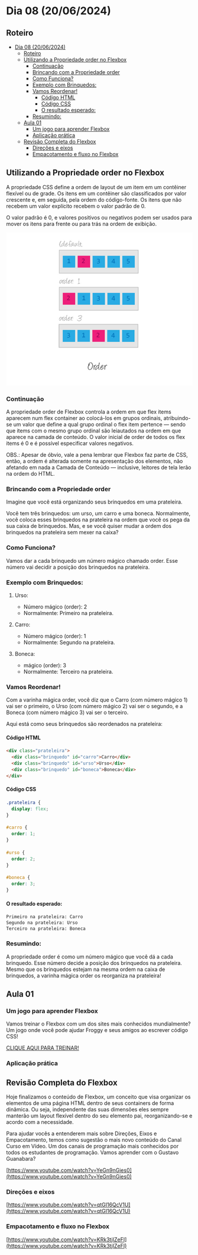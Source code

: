 # Dia 08 (20/06/2024)

## Roteiro

- [Dia 08 (20/06/2024)](#dia-08-20062024)
  - [Roteiro](#roteiro)
  - [Utilizando a Propriedade order no Flexbox](#utilizando-a-propriedade-order-no-flexbox)
    - [Continuação](#continuação)
    - [Brincando com a Propriedade order](#brincando-com-a-propriedade-order)
    - [Como Funciona?](#como-funciona)
    - [Exemplo com Brinquedos:](#exemplo-com-brinquedos)
    - [Vamos Reordenar!](#vamos-reordenar)
      - [Código HTML](#código-html)
      - [Código CSS](#código-css)
      - [O resultado esperado:](#o-resultado-esperado)
    - [Resumindo:](#resumindo)
  - [Aula 01](#aula-01)
    - [Um jogo para aprender Flexbox](#um-jogo-para-aprender-flexbox)
    - [Aplicação prática](#aplicação-prática)
  - [Revisão Completa do Flexbox](#revisão-completa-do-flexbox)
    - [Direções e eixos](#direções-e-eixos)
    - [Empacotamento e fluxo no Flexbox](#empacotamento-e-fluxo-no-flexbox)

## Utilizando a Propriedade order no Flexbox

A propriedade CSS define a ordem de layout de um item em um contêiner flexível ou de grade. Os itens em um contêiner são classificados por valor crescente e, em seguida, pela ordem do código-fonte. Os itens que não recebem um valor explícito recebem o valor padrão de 0.

O valor padrão é 0, e valores positivos ou negativos podem ser usados para mover os itens para frente ou para trás na ordem de exibição.

![flexbox-order](./.github/flexbox-order.png)

### Continuação

A propriedade order de Flexbox controla a ordem em que flex items aparecem num flex container ao colocá-los em grupos ordinais, atribuindo-se um valor <integer> que define a qual grupo ordinal o flex item pertence — sendo que items com o mesmo grupo ordinal são leiautados na ordem em que aparece na camada de conteúdo. O valor inicial de order de todos os flex items é 0 e é possível especificar valores negativos.

OBS.: Apesar de óbvio, vale a pena lembrar que Flexbox faz parte de CSS, então, a ordem é alterada somente na apresentação dos elementos, não afetando em nada a Camada de Conteúdo — inclusive, leitores de tela lerão na ordem do HTML.

### Brincando com a Propriedade order

Imagine que você está organizando seus brinquedos em uma prateleira.

Você tem três brinquedos: um urso, um carro e uma boneca. Normalmente, você coloca esses brinquedos na prateleira na ordem que você os pega da sua caixa de brinquedos. Mas, e se você quiser mudar a ordem dos brinquedos na prateleira sem mexer na caixa?

### Como Funciona?

Vamos dar a cada brinquedo um número mágico chamado order. Esse número vai decidir a posição dos brinquedos na prateleira.

### Exemplo com Brinquedos:

1. Urso:

   - Número mágico (order): 2
   - Normalmente: Primeiro na prateleira.

2. Carro:

   - Número mágico (order): 1
   - Normalmente: Segundo na prateleira.

3. Boneca:

   - mágico (order): 3
   - Normalmente: Terceiro na prateleira.

### Vamos Reordenar!

Com a varinha mágica order, você diz que o Carro (com número mágico 1) vai ser o primeiro, o Urso (com número mágico 2) vai ser o segundo, e a Boneca (com número mágico 3) vai ser o terceiro.

Aqui está como seus brinquedos são reordenados na prateleira:

#### Código HTML

```html
<div class="prateleira">
  <div class="brinquedo" id="carro">Carro</div>
  <div class="brinquedo" id="urso">Urso</div>
  <div class="brinquedo" id="boneca">Boneca</div>
</div>
```

#### Código CSS

```css
.prateleira {
  display: flex;
}

#carro {
  order: 1;
}

#urso {
  order: 2;
}

#boneca {
  order: 3;
}
```

#### O resultado esperado:

```text
Primeiro na prateleira: Carro
Segundo na prateleira: Urso
Terceiro na prateleira: Boneca
```

### Resumindo:

A propriedade order é como um número mágico que você dá a cada brinquedo. Esse número decide a posição dos brinquedos na prateleira. Mesmo que os brinquedos estejam na mesma ordem na caixa de brinquedos, a varinha mágica order os reorganiza na prateleira!

## Aula 01

### Um jogo para aprender Flexbox

Vamos treinar o Flexbox com um dos sites mais conhecidos mundialmente? Um jogo onde você pode ajudar Froggy e seus amigos ao escrever código CSS!

[CLIQUE AQUI PARA TREINAR!](https://flexboxfroggy.com/#pt-br)

### Aplicação prática

## Revisão Completa do Flexbox

Hoje finalizamos o conteúdo de Flexbox, um conceito que visa organizar os elementos de uma página HTML dentro de seus containers de forma dinâmica. Ou seja, independente das suas dimensões eles sempre manterão um layout flexível dentro do seu elemento pai, reorganizando-se e acordo com a necessidade.

Para ajudar vocês a entenderem mais sobre Direções, Eixos e Empacotamento, temos como sugestão o mais novo conteúdo do Canal Curso em Vídeo. Um dos canais de programação mais conhecidos por todos os estudantes de programação. Vamos aprender com o Gustavo Guanabara?

[https://www.youtube.com/watch?v=YeGn9nGies0](https://www.youtube.com/watch?v=YeGn9nGies0)

### Direções e eixos

[https://www.youtube.com/watch?v=qtGI16QcV1U](https://www.youtube.com/watch?v=qtGI16QcV1U)

### Empacotamento e fluxo no Flexbox

[https://www.youtube.com/watch?v=KRk3tjIZeFI](https://www.youtube.com/watch?v=KRk3tjIZeFI)
